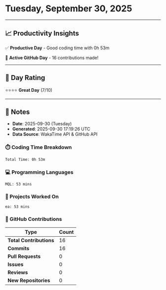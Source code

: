 # Tuesday, September 30, 2025

---

## 📈 Productivity Insights

✅ **Productive Day** - Good coding time with 0h 53m

🚀 **Active GitHub Day** - 16 contributions made!

---

## 🎯 Day Rating

⭐⭐⭐⭐ **Great Day** (7/10)

---

## 📝 Notes

- **Date**: 2025-09-30 (Tuesday)
- **Generated**: 2025-09-30 17:19:26 UTC
- **Data Source**: WakaTime API & GitHub API


### ⏱️ Coding Time Breakdown

```
Total Time: 0h 53m
```

### 💻 Programming Languages

```
MQL: 53 mins
```

### 📂 Projects Worked On

```
ea: 53 mins

```


### 🐙 GitHub Contributions

| Type | Count |
|------|-------|
| **Total Contributions** | 16 |
| **Commits** | 16 |
| **Pull Requests** | 0 |
| **Issues** | 0 |
| **Reviews** | 0 |
| **New Repositories** | 0 |

